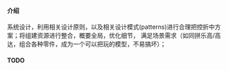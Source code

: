 #### 介绍

系统设计，利用相关设计原则，以及相关设计模式(patterns)进行合理把控折中方案；将组建资源进行整合，概要全局，优化细节， 满足场景需求（如同拼乐高/高达，组合各种零件，成为一个可以把玩的模型，不易搞坏）；



#### TODO

